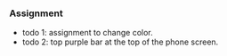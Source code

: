 
### Assignment
* todo 1: assignment to change color.
* todo 2: top purple bar at the top of the phone screen.
